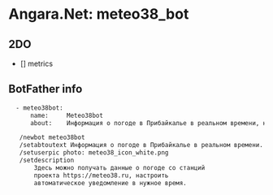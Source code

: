 # Angara.Net: meteo38_bot

## 2DO

- [] metrics

## BotFather info

```txt
  - meteo38bot:
      name:     Meteo38bot
      about:    Информация о погоде в Прибайкалье в реальном времени, настраиваемая рассылка.

   /newbot meteo38bot
   /setabtoutext Информация о погоде в Прибайкалье в реальном времени.
   /setuserpic photo: meteo38_icon_white.png
   /setdescription
       Здесь можно получать данные о погоде со станций
       проекта https://meteo38.ru, настроить
       автоматическое уведомление в нужное время.

```
